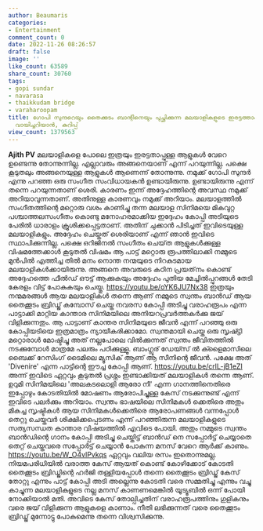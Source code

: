 ```yaml
---
author: Beaumaris
categories:
- Entertainment
comment_count: 0
date: 2022-11-26 08:26:57
draft: false
image: ''
like_count: 63589
share_count: 30760
tags:
- gopi sundar
- navarasa
- thaikkudam bridge
- varaharoopam
title: ഗോപി സുന്ദറെയും തൈക്കുടം ബാന്റിനെയും പുച്ഛിക്കുന്ന മലയാളികളുടെ ഇരട്ടത്താപ്പ്
  വായിച്ചറിയാൻ, കുറിപ്പ്
view_count: 1379563
---
```


**Ajith PV** മലയാളികളെ പോലെ ഇത്രയും ഇരട്ടതാപ്പുള്ള ആളുകൾ വേറെ ഉണ്ടെന്നു തോന്നുന്നില്ല. എല്ലാവരും അങ്ങനെയാണ് എന്ന് പറയുന്നില്ല. പക്ഷെ കൂടുതലും അങ്ങനെയുള്ള ആളുകൾ ആണെന്ന് തോന്നുന്നു. നമുക്ക്‌ ഗോപി സുന്ദർ എന്നു പറഞ്ഞ ഒരു സംഗീത സംവിധായകൻ ഉണ്ടായിരുന്നു. ഉണ്ടായിരുന്നു എന്ന് തന്നെ പറയുന്നതാണ് ശെരി. കാരണം ഇന്ന് അദ്ദേഹത്തിന്റെ അവസ്ഥ നമുക്ക്‌ അറിയാവുന്നതാണ്. അതിനുള്ള കാരണവും നമുക്ക് അറിയാം. മലയാളത്തിൽ സംഗീതത്തിന്റെ മറ്റൊരു വശം കാണിച്ചു തന്ന മലയാള സിനിമയെ മികവുറ്റ പശ്ചാത്തലസംഗീതം കൊണ്ടു മനോഹരമാക്കിയ ഇദ്ദേഹം കോപ്പി അടിയുടെ പേരിൽ ധാരാളം ക്രൂശിക്കപ്പെട്ടതാണ്. അതിന് ചുക്കാൻ പിടിച്ചത് ഇവിടെയുള്ള മലയാളികളും. അദ്ദേഹം ചെയ്തത് ശെരിയാണ് എന്ന് ഞാൻ ഇവിടെ സ്ഥാപിക്കുന്നില്ല. പക്ഷെ ഒറിജിനൽ സംഗീതം ചെയ്‌ത ആളുകൾക്കുള്ള വിഷമത്തേക്കാൾ കൂടുതൽ വിഷമം ആ പാട്ട് മറ്റൊരു രൂപത്തിലാക്കി നമ്മുടെ മുൻപിൽ എത്തിച്ച തിൽ മനം നൊന്ത നന്മയുടെ നിറകുടമായ മലയാളികൾക്കായിരുന്നു. അങ്ങനെ അവരുടെ കഠിന പ്രയത്‌നം കൊണ്ട് അദ്ദേഹത്തെ ഫീൽഡ് ഔട്ട് ആക്കുകയും അദ്ദേഹം പുതിയ മേച്ചിൽപ്പുറങ്ങൾ തേടി കേരളം വിട്ട് പോകുകയും ചെയ്തു. https://youtu.be/oYK6JU7Nx38 ഇത്രയും നന്മമരങ്ങൾ ആയ മലയാളികൾ തന്നെ ആണ് നമ്മുടെ സ്വന്തം ബാൻഡ് ആയ തൈക്കൂടം ബ്രിഡ്ജ് കമ്പോസ് ചെയ്ത നവരസ കോപ്പി അടിച്ചു വരാഹരൂപം എന്ന പാട്ടാക്കി മാറ്റിയ കാന്താര സിനിമയിലെ അനിയറപ്രവർത്തകർക്കു ജയ് വിളിക്കുന്നതും. ആ പാട്ടാണ് കാന്തര സിനിമയുടെ ജീവൻ എന്ന് പറഞ്ഞു ഒരു കോപ്പിയടിയെ ഇത്രമാത്രം ന്യായീകരിക്കാമോ. സ്വന്തമായി ചെയ്ത ഒരു സൃഷ്ട്ടി മറ്റൊരാൾ മോഷ്ടിച്ചു അത് നല്ലപോലെ വിൽക്കുന്നത്‌ സ്വന്തം ജീവിതത്തിൽ നടക്കുമ്പോൾ മാത്രമേ പലരും പഠിക്കുള്ളൂ. ബാംഗ്ലൂര് ഡേയ്സ് ൽ ക്ളൈമാസിലെ ബൈക്ക് റേസിംഗ് ടൈമിലെ മ്യൂസിക് ആണ് ആ സീനിന്റെ ജീവൻ. പക്ഷേ അത്‌ 'Divenire' എന്ന പാട്ടിന്റെ ഈച്ച കോപ്പി ആണ്. https://youtu.be/crlL-jB1eZI അന്ന് ഇവിടെ ഏറ്റവും കൂടുതൽ പ്രശ്നം ഇണ്ടാക്കിയത് മലയാളികൾ തന്നെ ആണ്. ഉറുമി സിനിമയിലെ 'അലകടലൊളി ആരോ നീ' എന്ന ഗാനത്തിനെതിരെ ഇപ്പോഴും കോടതിയിൽ മോഷണം ആരോപിച്ചുള്ള കേസ്‌ നടക്കുന്നുണ്ട് എന്ന് ഇവിടെ പലർക്കും അറിയാം. സ്വന്തം ഭാഷയിലെ സിനിമകൾ ക്കെതിരെ അതും മികച്ച സൃഷ്ടികൾ ആയ സിനിമകൾക്കെതിരെ ആരോപണങ്ങൾ വന്നപ്പോൾ തെറ്റു ചെയ്തവർ ശിക്ഷിക്കപ്പെടണം എന്ന് പറഞ്ഞിരുന്ന മലയാളികളുടെ സത്യസന്ധത കാന്താര വിഷയത്തിൽ എവിടെ പോയി. അതും നമ്മുടെ സ്വന്തം ബാൻഡിന്റെ ഗാനം കോപ്പി അടിച്ചു ചെയ്തിട്ട് ബാൻഡ് നെ സപ്പോർട്ട് ചെയ്യാതെ തെറ്റ് ചെയ്തവരെ സപ്പോർട്ട് ചെയ്യാൻ പോകുന്ന മനസ് വേറെ ആർക്ക് കാണും. https://youtu.be/W_O4vlPvkqs ഏറ്റവും വലിയ രസം ഇതൊന്നുമല്ല. നിയമപരിധിയിൽ വരാത്ത കേസ് ആയത് കൊണ്ട് കോഴിക്കോട് കോടതി തൈക്കൂടം ബ്രിഡ്ജിന്റെ ഹർജി തള്ളിയപ്പോൾ തന്നെ തൈക്കൂടം ബ്രിഡ്ജ് കേസ് തോറ്റു എന്നും പാട്ട് കോപ്പി അടി അല്ലെന്നു കോടതി വരെ സമ്മതിച്ചു എന്നും വച്ചു കാച്ചുന്ന മലയാളികളുടെ നല്ല മനസ് കാണണമെങ്കിൽ യൂട്യൂബിൽ ഒന്ന് പോയി നോക്കിയാൽ മതി. അവിടെ കേസ്‌ തോല്പിച്ചതിന് വരാഹരൂപത്തിനും ഗുളികനും വരെ ജയ് വിളിക്കുന്ന ആളുകളെ കാണാം. നീതി ലഭിക്കുന്നത് വരെ തൈക്കൂടം ബ്രിഡ്ജ് മുന്നോട്ടു പോകുമെന്നു തന്നെ വിശ്വസിക്കുന്നു.